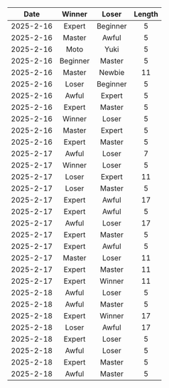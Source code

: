 |Date|Winner|Loser|Length|
|:--:|:----:|:---:|:----:|
|2025-2-16|Expert|Beginner|5|
|2025-2-16|Master|Awful|5|
|2025-2-16|Moto|Yuki|5|
|2025-2-16|Beginner|Master|5|
|2025-2-16|Master|Newbie|11|
|2025-2-16|Loser|Beginner|5|
|2025-2-16|Awful|Expert|5|
|2025-2-16|Expert|Master|5|
|2025-2-16|Winner|Loser|5|
|2025-2-16|Master|Expert|5|
|2025-2-16|Expert|Master|5|
|2025-2-17|Awful|Loser|7|
|2025-2-17|Winner|Loser|5|
|2025-2-17|Loser|Expert|11|
|2025-2-17|Loser|Master|5|
|2025-2-17|Expert|Awful|17|
|2025-2-17|Expert|Awful|5|
|2025-2-17|Awful|Loser|17|
|2025-2-17|Expert|Master|5|
|2025-2-17|Expert|Awful|5|
|2025-2-17|Master|Loser|11|
|2025-2-17|Expert|Master|11|
|2025-2-17|Expert|Winner|11|
|2025-2-18|Awful|Loser|5|
|2025-2-18|Awful|Master|5|
|2025-2-18|Expert|Winner|17|
|2025-2-18|Loser|Awful|17|
|2025-2-18|Expert|Loser|5|
|2025-2-18|Awful|Loser|5|
|2025-2-18|Expert|Master|5|
|2025-2-18|Awful|Master|5|
